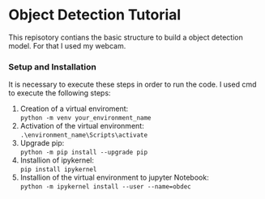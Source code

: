 # Object Detection Tutorial   
This repisotory contians the basic structure to build a object detection model. For that I used my webcam.
### Setup and Installation
It is necessary to execute these steps in order to run the code. I used cmd to execute the following steps:
1. Creation of a virtual enviroment:  
`python -m venv your_environment_name`
2. Activation of the virtual environment:  
`.\environment_name\Scripts\activate`  
3. Upgrade pip:  
`python -m pip install --upgrade pip`
4. Installion of ipykernel:   
`pip install ipykernel`
5. Installion of the virtual environment to jupyter Notebook:  
`python -m ipykernel install --user --name=obdec`

